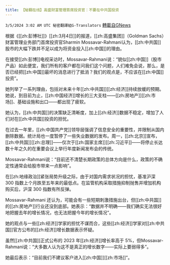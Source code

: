 ```yaml
---
title: 【秘翻在线】高盛财富管理首席投资官：不要在中共国投资
---
```

`3/5/2024 3:02 AM UTC 秘密翻譯組G-Translators` [轉載自GNews](https://gnews.org/articles/2365373)

        

根据《[[zh:彭博社]]》[[zh:3月4日]]的报道，[[zh:高盛集团]]（Goldman Sachs）财富管理业务部门首席投资官Sharmin Mossavar-Rahmani认为，[[zh:中共国]]股市的大幅下跌并不足以成为将资金投入[[zh:中国]]的理由。

在接受[[zh:彭博]]电视采访时，Mossavar-Rahmani说：“貌似[[zh:中国]]（股市产品）如此便宜，我们所有的客户都在问我们这个问题，人们难免会说，那么，是否已经把[[zh:中国]]最坏的消息进行了抵消？我们的观点是，不应该在[[zh:中国]]投资”。

她列举了一系列理由，包括对未来十年[[zh:中共国]][[zh:经济]]持续放缓的预期。她说，到目前为止，[[zh:中国经济]]增长的三大支柱——[[zh:房地产]][[zh:市场]]、基础设施和出口——都出现了疲软。

她认为，[[zh:中共国]]的决策缺乏清晰度，加上[[zh:经济]]数据不稳定，增加了人们对在[[zh:中共国]]投资的担忧。

在过去一年里，[[zh:中国共产党]]领导层强调了信息安全的重要性，并限制从国内删除数据。统计局也一度暂停了一些失业数据的发布。周一，[[zh:北京]]宣布，[[zh:中共国]][[zh:总理]]——仅次于[[zh:国家主席]][[zh:习近平]]——将停止长达数十年之久的在重要会议上举行年度新闻发布会的传统。

Mossavar-Rahmani说：“目前还不清楚长期政策的总体方向是什么，政策的不确定性通常会给股市带来一点影响”。

在[[zh:地缘政治]]紧张局势升级之际，由于对国内需求状况的担忧，基准沪深 300 指数上个月跌至五年来的最低点。在监管机构采取措施抑制抛售并增加机构购买后，沪深 300 指数有所反弹。

Mossavar-Rahmani 还认为，可能会有一些短期刺激措施出台，但[[zh:中共国]]的[[zh:房地产]]行业还没到底部。她表示：“数据并不明确——我们确实无法很好地把握去年的增长情况，也无法把握今年的增长情况”。

她的观点与一些[[zh:经济]]学家的担忧不谋而合，这些[[zh:经济]]学家对[[zh:中共国]]官方公布的[[zh:经济]]增长数据表示怀疑。

虽然[[zh:中共国]]正式公布的 2023 年[[zh:经济]]增长率高于 5%，但Mossavar-Rahmani说：“大多数人认为这不是真正的增长数字——实际上要弱得多”。

她最后表示：“目前我们不建议客户进入[[zh:中国]][[zh:市场]]”。
